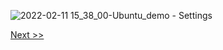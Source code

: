 ![2022-02-11 15_38_00-Ubuntu_demo - Settings](https://user-images.githubusercontent.com/55657279/153583893-5fb33bd9-d260-44da-8ed9-a7e6f2024df5.png)

[Next >>](/1_installing_Linux/15.md)
